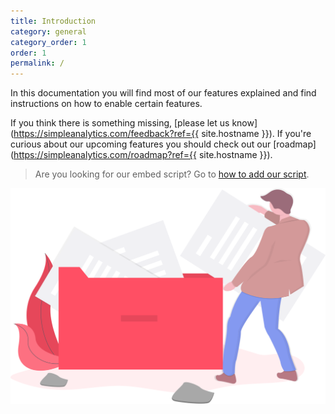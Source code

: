 ```yaml
---
title: Introduction
category: general
category_order: 1
order: 1
permalink: /
---
```


In this documentation you will find most of our features explained and find instructions on how to enable certain features.

If you think there is something missing, [please let us know](https://simpleanalytics.com/feedback?ref={{ site.hostname }}).
If you're curious about our upcoming features you should check out our [roadmap](https://simpleanalytics.com/roadmap?ref={{ site.hostname }}).

> Are you looking for our embed script? Go to [how to add our script](/script).

<img class="undraw-svg" src="/images/undraw-filing-system.svg" alt="">
